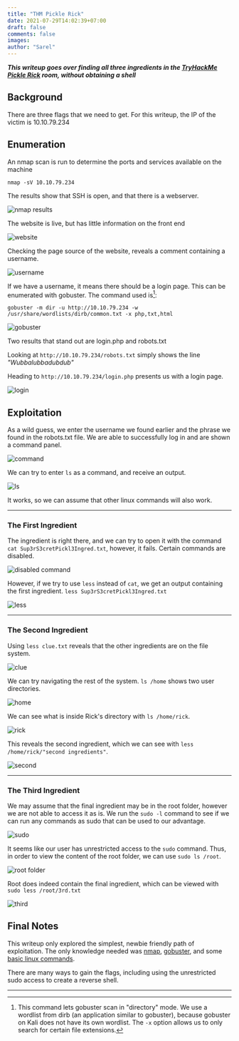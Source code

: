 ```yaml
---
title: "THM Pickle Rick"
date: 2021-07-29T14:02:39+07:00
draft: false
comments: false
images:
author: "Sarel"
---
```


***This writeup goes over finding all three ingredients in the [TryHackMe Pickle Rick](https://tryhackme.com/room/picklerick) room, without obtaining a shell***

## Background

There are three flags that we need to get.
For this writeup, the IP of the victim is 10.10.79.234

## Enumeration

An nmap scan is run to determine the ports and services available on the machine

```
nmap -sV 10.10.79.234
```
The results show that SSH is open, and that there is a webserver.

![nmap results](https://i.imgur.com/reM5uXS.png)

The website is live, but has little information on the front end

![website](https://i.imgur.com/C4sSJjt.png)

Checking the page source of the website, reveals a comment containing a username.

![username](https://i.imgur.com/iG6xiZu.png)

If we have a username, it means there should be a login page. This can be enumerated with gobuster. The command used is[^1]:

```
gobuster -m dir -u http://10.10.79.234 -w /usr/share/wordlists/dirb/common.txt -x php,txt,html
``` 

![gobuster](https://i.imgur.com/S02uxQf.png)

Two results that stand out are login.php and robots.txt

Looking at `http://10.10.79.234/robots.txt` simply shows the line *"Wubbalubbadubdub"*

Heading to `http://10.10.79.234/login.php` presents us with a login page.

![login](https://i.imgur.com/ySm9EPl.png)

## Exploitation

As a wild guess, we enter the username we found earlier and the phrase we found in the robots.txt file. We are able to successfully log in and are shown a command panel.

![command](https://i.imgur.com/GC3F6Fl.png)

We can try to enter `ls` as a command, and receive an output.

![ls](https://i.imgur.com/r4arqkY.png)

It works, so we can assume that other linux commands will also work.

---

### The First Ingredient

The ingredient is right there, and we can try to open it with the command `cat Sup3rS3cretPickl3Ingred.txt`, however, it fails. Certain commands are disabled.

![disabled command](https://i.imgur.com/KYAGeL4.png)

However, if we try to use `less` instead of `cat`, we get an output containing the first ingredient.
```less Sup3rS3cretPickl3Ingred.txt```

![less](https://i.imgur.com/RgO7EuR.png)

---

### The Second Ingredient

Using `less clue.txt` reveals that the other ingredients are on the file system.

![clue](https://i.imgur.com/H33PVo3.png)

We can try navigating the rest of the system. `ls /home` shows two user directories.

![home](https://i.imgur.com/ujBD4De.png)

We can see what is inside Rick's directory with `ls /home/rick`.

![rick](https://i.imgur.com/jTPaST1.png)

This reveals the second ingredient, which we can see with `less /home/rick/"second ingredients"`.

![second](https://i.imgur.com/srkWCF5.png)

---

### The Third Ingredient

We may assume that the final ingredient may be in the root folder, however we are not able to access it as is. We run the `sudo -l` command to see if we can run any commands as sudo that can be used to our advantage.

![sudo](https://i.imgur.com/o8wQjcg.png)

It seems like our user has unrestricted access to the `sudo` command. Thus, in order to view the content of the root folder, we can use `sudo ls /root`.

![root folder](https://i.imgur.com/tB8Ttw6.png)

Root does indeed contain the final ingredient, which can be viewed with `sudo less /root/3rd.txt`

![third](https://i.imgur.com/67eM0rs.png)

## Final Notes

This writeup only explored the simplest, newbie friendly path of exploitation. The only knowledge needed was [nmap](https://tryhackme.com/room/furthernmap), [gobuster](https://tryhackme.com/room/webenumerationv2), and some [basic linux commands](https://tryhackme.com/room/linuxfundamentalspart1). 

There are many ways to gain the flags, including using the unrestricted sudo access to create a reverse shell.

---

[^1]: This command lets gobuster scan in "directory" mode. We use a wordlist from dirb (an application similar to gobuster), because gobuster on Kali does not have its own wordlist. The `-x` option allows us to only search for certain file extensions.